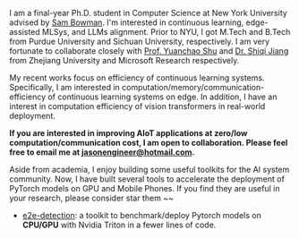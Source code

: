 I am a final-year Ph.D. student in Computer Science at New York University advised by [Sam Bowman](https://cims.nyu.edu/~sbowman/). I'm interested in continuous learning, edge-assisted MLSys, and LLMs alignment. Prior to NYU, I got M.Tech and B.Tech from Purdue University and Sichuan University, respectively. I am very fortunate to collaborate closely with [Prof. Yuanchao Shu](https://yshu.org) and [Dr. Shiqi Jiang](https://chrisplus.me/) from Zhejiang University and Microsoft Research respectively. 

My recent works focus on efficiency of continuous learning systems. Specifically, I am interested in computation/memory/communication-efficiency of continuous learning systems on edge. In addition, I have an interest in computation efficiency of vision transformers in real-world deployment. 

__If you are interested in improving AIoT applications at zero/low computation/communication cost, I am open to collaboration. Please feel free to email me at jasonengineer@hotmail.com.__  

Aside from academia, I enjoy building some useful toolkits for the AI system community. Now, I have built several tools to accelerate the deployment of PyTorch models on GPU and Mobile Phones. If you find they are useful in your research, please consider star them ~~
- [e2e-detection](https://github.com/efficient-edge/e2e-detection): a toolkit to benchmark/deploy Pytorch models on __CPU/GPU__ with Nvidia Triton in a fewer lines of code. 
<!-- - Cheetah [[Github](https://github.com/efficient-edge/Cheetah)] ![Github stars](https://img.shields.io/github/stars/efficient-edge/Cheetah.svg): benchmark/deploy/optimize PyTorch vision transformer models on __Android devices__ with Alibaba MNN in fewer lines of code.  -->

